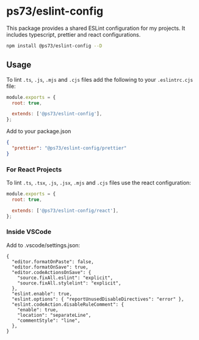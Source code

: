 # ps73/eslint-config

This package provides a shared ESLint configuration for my projects. It includes typescript, prettier and react configurations.

```bash
npm install @ps73/eslint-config --D
```

## Usage

To lint `.ts`, `.js`, `.mjs` and `.cjs` files add the following to your `.eslintrc.cjs` file:

```cjs
module.exports = {
  root: true,

  extends: ['@ps73/eslint-config'],
};
```

Add to your package.json

```json
{
  "prettier": "@ps73/eslint-config/prettier"
}
```

### For React Projects

To lint `.ts`, `.tsx`, `.js`, `.jsx`, `.mjs` and `.cjs` files use the react configuration:

```cjs
module.exports = {
  root: true,

  extends: ['@ps73/eslint-config/react'],
};
```

### Inside VSCode

Add to .vscode/settings.json:

```jsonc
{
  "editor.formatOnPaste": false,
  "editor.formatOnSave": true,
  "editor.codeActionsOnSave": {
    "source.fixAll.eslint": "explicit",
    "source.fixAll.stylelint": "explicit",
  },
  "eslint.enable": true,
  "eslint.options": { "reportUnusedDisableDirectives": "error" },
  "eslint.codeAction.disableRuleComment": {
    "enable": true,
    "location": "separateLine",
    "commentStyle": "line",
  },
}
```

